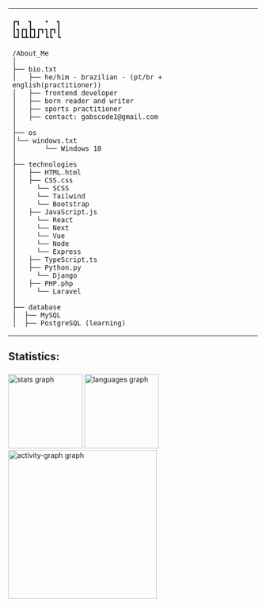 <table>
  <tr>
    <td style="width: 50%; vertical-align: top;">
      <p style="font-family: monospace; font-size: 16px;">
       
    ┏┓  ┓   •  ┓
    ┃┓┏┓┣┓┏┓┓┏┓┃
    ┗┛┗┻┗┛┛ ┗┗ ┗
            

</p>

    /About_Me
    │
    ├── bio.txt
    │   ├── he/him - brazilian - (pt/br + english(practitioner))
    │   ├── frontend developer
    │   ├── born reader and writer
    │   ├── sports practitioner
    │   ├── contact: gabscode1@gmail.com
    │
    ├── os
    │└── windows.txt
    │       └── Windows 10
    │
    ├── technologies
    │   ├── HTML.html
    │   ├── CSS.css
    │     └── SCSS
    │     └── Tailwind
    │     └── Bootstrap
    │   ├── JavaScript.js
    │     └── React
    │     └── Next
    │     └── Vue
    │     └── Node
    │     └── Express
    │   ├── TypeScript.ts
    │   ├── Python.py
    │     └── Django
    │   ├── PHP.php
    │     └── Laravel
    │ 
    ├── database
    │  ├── MySQL
    │  ├── PostgreSQL (learning)
    
  </tr>
</table>


<h2 align="left">Statistics:</h2>

###

<div align="left">
  <img src="https://github-readme-stats.vercel.app/api?username=Gabs-Dev-404&hide_title=false&hide_rank=false&show_icons=true&include_all_commits=true&count_private=true&disable_animations=false&theme=gruvbox_light&locale=en&hide_border=false&order=1" height="150" alt="stats graph"  />
  <img src="https://github-readme-stats.vercel.app/api/top-langs?username=Gabs-Dev-404&locale=en&hide_title=false&layout=compact&card_width=320&langs_count=5&theme=gruvbox_light&hide_border=false&order=2" height="150" alt="languages graph"  />
  <img src="https://github-readme-activity-graph.vercel.app/graph?username=Gabs-Dev-404&radius=16&theme=gruvbox&area=true&order=5" height="300" alt="activity-graph graph"  />
</div>

###

